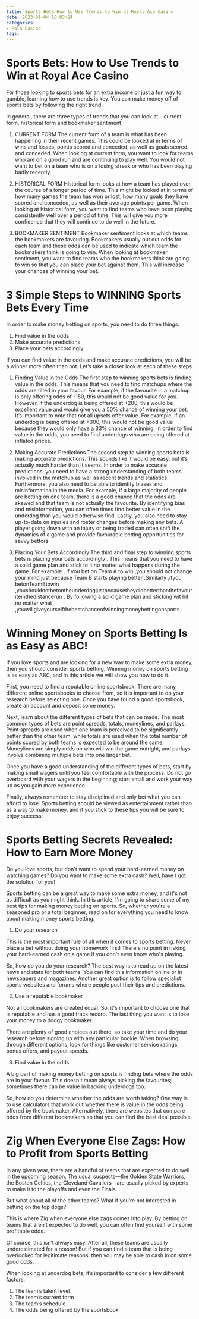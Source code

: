 ```yaml
---
title: Sports Bets How to Use Trends to Win at Royal Ace Casino 
date: 2023-01-04 10:03:24
categories:
- Pala Casino
tags:
---
```



#  Sports Bets: How to Use Trends to Win at Royal Ace Casino 

For those looking to sports bets for an extra income or just a fun way to gamble, learning how to use trends is key. You can make money off of sports bets by following the right trend. 

In general, there are three types of trends that you can look at – current form, historical form and bookmaker sentiment. 

1. CURRENT FORM 
The current form of a team is what has been happening in their recent games. This could be looked at in terms of wins and losses, points scored and conceded, as well as goals scored and conceded. When looking at current form, you want to look for teams who are on a good run and are continuing to play well. You would not want to bet on a team who is on a losing streak or who has been playing badly recently. 

2. HISTORICAL FORM 
Historical form looks at how a team has played over the course of a longer period of time. This might be looked at in terms of how many games the team has won or lost, how many goals they have scored and conceded, as well as their average points per game. When looking at historical form, you want to find teams who have been playing consistently well over a period of time. This will give you more confidence that they will continue to do well in the future. 

3. BOOKMAKER SENTIMENT 
Bookmaker sentiment looks at which teams the bookmakers are favouring. Bookmakers usually put out odds for each team and these odds can be used to indicate which team the bookmakers think is going to win. When looking at bookmaker sentiment, you want to find teams who the bookmakers think are going to win so that you can place your bet against them. This will increase your chances of winning your bet.

#  3 Simple Steps to WINNING Sports Bets Every Time 

In order to make money betting on sports, you need to do three things:

1. Find value in the odds
2. Make accurate predictions
3. Place your bets accordingly

If you can find value in the odds and make accurate predictions, you will be a winner more often than not. Let’s take a closer look at each of these steps.

1. Finding Value in the Odds 
The first step to winning sports bets is finding value in the odds. This means that you need to find matchups where the odds are tilted in your favour. For example, if the favourite in a matchup is only offering odds of -150, this would not be good value for you. However, if the underdog is being offered at +200, this would be excellent value and would give you a 50% chance of winning your bet. 
It’s important to note that not all upsets offer value. For example, if an underdog is being offered at +300, this would not be good value because they would only have a 33% chance of winning. In order to find value in the odds, you need to find underdogs who are being offered at inflated prices. 

2. Making Accurate Predictions 
The second step to winning sports bets is making accurate predictions. This sounds like it would be easy, but it’s actually much harder than it seems. In order to make accurate predictions, you need to have a strong understanding of both teams involved in the matchup as well as recent trends and statistics. 
Furthermore, you also need to be able to identify biases and misinformation in the media. For example, if a large majority of people are betting on one team, there is a good chance that the odds are skewed and that team is not actually the favourite. By identifying bias and misinformation, you can often times find better value in the underdog than you would otherwise find. 
Lastly, you also need to stay up-to-date on injuries and roster changes before making any bets. A player going down with an injury or being traded can often shift the dynamics of a game and provide favourable betting opportunities for savvy bettors. 

3) Placing Your Bets Accordingly 
The third and final step to winning sports bets is placing your bets accordingly . This means that you need to have a solid game plan and stick to it no matter what happens during the game .For example , if you bet on Team A to win ,you should not change your mind just because Team B starts playing better .Similarly ,ifyou betonTeamBtowin ,youshouldnotbetontheunderdogjustbecausetheydidbetterthanthefavouriteinthedistancerun . By following a solid game plan and sticking wit hit no matter what ,youwillgiveyourselfthebestchanceofwinningmoneybettingonsports .

#  Winning Money on Sports Betting Is as Easy as ABC! 

If you love sports and are looking for a new way to make some extra money, then you should consider sports betting. Winning money on sports betting is as easy as ABC, and in this article we will show you how to do it.

First, you need to find a reputable online sportsbook. There are many different online sportsbooks to choose from, so it is important to do your research before selecting one. Once you have found a good sportsbook, create an account and deposit some money.

Next, learn about the different types of bets that can be made. The most common types of bets are point spreads, totals, moneylines, and parlays. Point spreads are used when one team is perceived to be significantly better than the other team, while totals are used when the total number of points scored by both teams is expected to be around the same. Moneylines are simply odds on who will win the game outright, and parlays involve combining multiple bets into one larger bet.

Once you have a good understanding of the different types of bets, start by making small wagers until you feel comfortable with the process. Do not go overboard with your wagers in the beginning; start small and work your way up as you gain more experience.

Finally, always remember to stay disciplined and only bet what you can afford to lose. Sports betting should be viewed as entertainment rather than as a way to make money, and if you stick to these tips you will be sure to enjoy success!

#  Sports Betting Secrets Revealed: How to Earn More Money 

Do you love sports, but don't want to spend your hard-earned money on watching games? Do you want to make some extra cash? Well, have I got the solution for you!

Sports betting can be a great way to make some extra money, and it's not as difficult as you might think. In this article, I'm going to share some of my best tips for making money betting on sports. So, whether you're a seasoned pro or a total beginner, read on for everything you need to know about making money sports betting.

1. Do your research

This is the most important rule of all when it comes to sports betting. Never place a bet without doing your homework first! There's no point in risking your hard-earned cash on a game if you don't even know who's playing.

So, how do you do your research? The best way is to read up on the latest news and stats for both teams. You can find this information online or in newspapers and magazines. Another great option is to follow specialist sports websites and forums where people post their tips and predictions.

2. Use a reputable bookmaker

Not all bookmakers are created equal. So, it's important to choose one that is reputable and has a good track record. The last thing you want is to lose your money to a dodgy bookmaker.

There are plenty of good choices out there, so take your time and do your research before signing up with any particular bookie. When browsing through different options, look for things like customer service ratings, bonus offers, and payout speeds.

3. Find value in the odds

A big part of making money betting on sports is finding bets where the odds are in your favour. This doesn't mean always picking the favourites; sometimes there can be value in backing underdogs too.

So, how do you determine whether the odds are worth taking? One way is to use calculators that work out whether there is value in the odds being offered by the bookmaker. Alternatively, there are websites that compare odds from different bookmakers so that you can find the best deal possible.

#  Zig When Everyone Else Zags: How to Profit from Sports Betting

In any given year, there are a handful of teams that are expected to do well in the upcoming season. The usual suspects—the Golden State Warriors, the Boston Celtics, the Cleveland Cavaliers—are usually picked by experts to make it to the playoffs and even the Finals.

But what about all of the other teams? What if you’re not interested in betting on the top dogs?

This is where Zig when everyone else zags comes into play. By betting on teams that aren’t expected to do well, you can often find yourself with some profitable odds.

Of course, this isn’t always easy. After all, these teams are usually underestimated for a reason! But if you can find a team that is being overlooked for legitimate reasons, then you may be able to cash in on some good odds.

When looking at underdog bets, it’s important to consider a few different factors:

1. The team’s talent level
2. The team’s current form
3. The team’s schedule
4. The odds being offered by the sportsbook